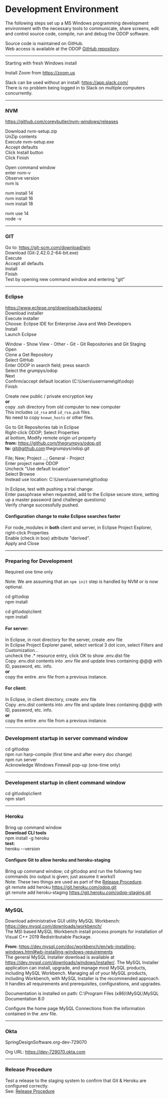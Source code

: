 # Development Environment

The following steps set up a MS Windows programming development environment with the necessary tools to communicate, share screens, edit and control source code, compile, run and debug the ODOP software.

Source code is maintained on GitHub.  
Web access is available at the ODOP [GitHub repository](https://github.com/thegrumpys/odop).  

_____

Starting with fresh Windows install

Install Zoom from https://zoom.us


Slack can be used without an install: https://app.slack.com/  
There is no problem being logged in to Slack on multiple computers concurrently.

_____

### NVM

https://github.com/coreybutler/nvm-windows/releases

Download nvm-setup.zip  
UnZip contents  
Execute nvm-setup.exe  
Accept defaults  
Click Install button  
Click Finish  

Open command window  
enter nvm-v  
Observe version  
nvm ls  

nvm install 14  
nvm install 16  
nvm install 18  

nvm use 14  
node -v  

_____

### GIT

Go to: https://git-scm.com/download/win  
Download (Git-2.42.0.2-64-bit.exe)  
Execute  
Accept all defaults  
Install  
Finish  
Test by opening new command window and entering "git"  

_____

### Eclipse  

https://www.eclipse.org/downloads/packages/  
Download installer  
Execute installer  
Choose: Eclipse IDE for Enterprise Java and Web Developers  
Install  
Launch Eclipse  

Window - Show View - Other - Git - Git Repositories and Git Staging  
Open  
Clone a Get Repository  
Select GitHub  
Enter ODOP in search field; press search  
Select the grumpys/odop  
Next  
Confirm/accept default location (C:\Users\username\git\odop)  
Finish  

Create new public / private encryption key  
**or**    
copy .ssh directory from old computer to new computer  
This includes `id_rsa` and `id_rsa.pub` files.  
No need to copy `known_hosts` or other files.  

Go to Git Repositories tab in Eclipse  
Right-click ODOP; Select Properties  
at bottom, Modify remote origin url property  
**from:** https://github.com/thegrumpys/odop.git  
**to:** git@github.com:thegrumpys/odop.git 

File; New; Project ...; General - Project  
Enter project name ODOP  
Uncheck "Use default location"  
Select Browse  
Instead use location: C:\Users\username\git\odop  

In Eclipse, test with pushing a trial change:  
Enter passphrase when requested, 
add to the Eclipse secure store, setting up a master password (and challenge questions)  
Verify change successfully pushed.  

#### Configuration change to make Eclipse searches faster 
For node_modules in **both** client and server,
in Eclipse Project Explorer, right-click Properties  
Enable (check in box) attribute "derived".  
Apply and Close  

_____

### Preparing for Development  

Required one time only

Note:  We are assuming that an `npm init` step is handled by NVM or is now optional.

cd git\odop  
npm install  

cd git\odop\client  
npm install  

#### For server:
In Eclipse, in root directory for the server, create .env file  
In Eclipse Project Explorer panel, 
select vertical 3 dot icon, select Filters and Customization...  
uncheck the .* resource entry, click OK to show .env.dist file  
Copy .env.dist contents into .env file and update lines containing @@@ with ID, password, etc. info.  
**or**  
copy the entire .env file from a previous instance.  

#### For client:  
In Eclipse, in client directory, create .env file  
Copy .env.dist contents into .env file and update lines containing @@@ with ID, password, etc. info.  
**or**  
copy the entire .env file from a previous instance.  

_____

### Development startup in server command window  

cd git\odop  
npm run harp-compile  (first time and after every doc change)  
npm run server  
Acknowledge Windows Firewall pop-up  (one-time only)  

_____

### Development startup in client command window  

cd git\odop\client  
npm start  



_____

### Heroku  

Bring up command window  
**Download CLI tools**  
npm install -g heroku  
**test:**  
heroku --version  

#### Configure Git to allow heroku and heroku-staging
Bring up command window; cd git\odop and run the following two commands (no output is given; just assume it works!)  
Note: These two things are used as part of the [Release Procedure](release.html).  
git remote add heroku https://git.heroku.com/odop.git  
git remote add heroku-staging https://git.heroku.com/odop-staging.git  

_____

### MySQL  

Download administrative GUI utility MySQL Workbench:  
https://dev.mysql.com/downloads/workbench/  
The MSI based MySQL Workbench install process prompts for installation of Visual C++ 2019 Redistributable Package.

**From:**  https://dev.mysql.com/doc/workbench/en/wb-installing-windows.html#wb-installing-windows-requirements  
The general MySQL Installer download is available at https://dev.mysql.com/downloads/windows/installer/. 
The MySQL Installer application can install, upgrade, and manage most MySQL products, including MySQL Workbench. 
Managing all of your MySQL products, including Workbench, with MySQL Installer is the recommended approach. 
It handles all requirements and prerequisites, configurations, and upgrades.

Documentation is installed on path:  C:\Program Files (x86)\MySQL\MySQL Documentation 8.0

Configure the home page MySQL Connections from the information contained in the .env file.

_____

### Okta  

SpringDesignSoftware.org-dev-729070  

Org URL: https://dev-729070.okta.com  

_____

### Release Procedure

Test a release to the staging system to confirm that Git & Heroku are configured correctly.  
See: [Release Procedure](release.html)


